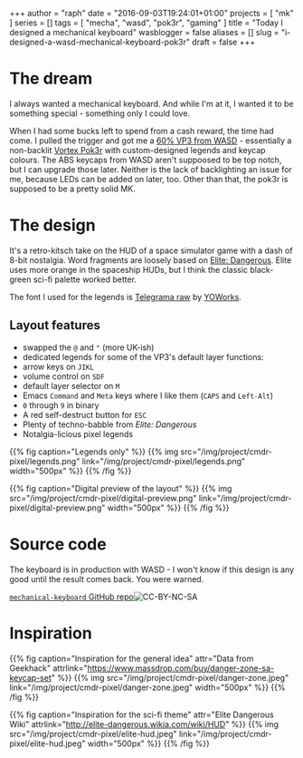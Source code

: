 +++
author = "raph"
date = "2016-09-03T19:24:01+01:00"
projects = [ "mk" ]
series = []
tags = [ "mecha", "wasd", "pok3r", "gaming" ]
title = "Today I designed a mechanical keyboard"
wasblogger = false
aliases = []
slug = "i-designed-a-wasd-mechanical-keyboard-pok3r"
draft = false
+++
# The dream
I always wanted a mechanical keyboard. And while I'm at it, I wanted it to be something special - something only I could love.

When I had some bucks left to spend from a cash reward, the time had come. I pulled the trigger and got me a [60% VP3 from WASD](http://www.wasdkeyboards.com/index.php/products/mechanical-keyboard/wasd-vp3-61-key-custom-mechanical-keyboard.html) - essentially a non-backlit [Vortex Pok3r](https://corus-kb.com/en/27-pok3r) with custom-designed legends and keycap colours. The ABS keycaps from WASD aren't suppoosed to be top notch, but I can upgrade those later. Neither is the lack of backlighting an issue for me, because LEDs can be added on later, too. Other than that, the pok3r is supposed to be a pretty solid MK.

# The design
It's a retro-kitsch take on the HUD of a space simulator game with a dash of 8-bit nostalgia. Word fragments are loosely based on [Elite: Dangerous](https://en.wikipedia.org/wiki/Elite:_Dangerous). Elite uses more orange in the spaceship HUDs, but I think the classic black-green sci-fi palette worked better.

The font I used for the legends is [Telegrama raw](http://www.yoworks.com/telegrama/index.html) by [YOWorks](http://www.yoworks.com).

## Layout features
* swapped the `@` and `"` (more UK-ish)
* dedicated legends for some of the VP3's default layer functions:
 * arrow keys on `JIKL`
 * volume control on `SDF`
 * default layer selector on `M`
* Emacs `Command` and `Meta` keys where I like them (`CAPS` and `Left-Alt`)
* `0` through `9` in binary
* A red self-destruct button for `ESC`
* Plenty of techno-babble from *Elite: Dangerous*
* Notalgia-licious pixel legends

{{% fig caption="Legends only" %}}
{{% img src="/img/project/cmdr-pixel/legends.png" link="/img/project/cmdr-pixel/legends.png" width="500px" %}}
{{% /fig %}}

{{% fig caption="Digital preview of the layout" %}}
{{% img src="/img/project/cmdr-pixel/digital-preview.png" link="/img/project/cmdr-pixel/digital-preview.png" width="500px" %}}
{{% /fig %}}

# Source code
The keyboard is in production with WASD - I won't know if this design is any good until the result comes back. You were warned.

[`mechanical-keyboard` GitHub repo](https://github.com/galaktor/mechanical-keyboard)![CC-BY-NC-SA](https://i.creativecommons.org/l/by-nc-sa/4.0/88x31.png)

# Inspiration
{{% fig caption="Inspiration for the general idea" attr="Data from Geekhack" attrlink="https://www.massdrop.com/buy/danger-zone-sa-keycap-set"  %}} {{% img src="/img/project/cmdr-pixel/danger-zone.jpeg" link="/img/project/cmdr-pixel/danger-zone.jpeg" width="500px" %}} {{% /fig %}}

{{% fig caption="Inspiration for the sci-fi theme" attr="Elite Dangerous Wiki" attrlink="http://elite-dangerous.wikia.com/wiki/HUD"  %}} {{% img src="/img/project/cmdr-pixel/elite-hud.jpeg" link="/img/project/cmdr-pixel/elite-hud.jpeg" width="500px" %}} {{% /fig %}}
